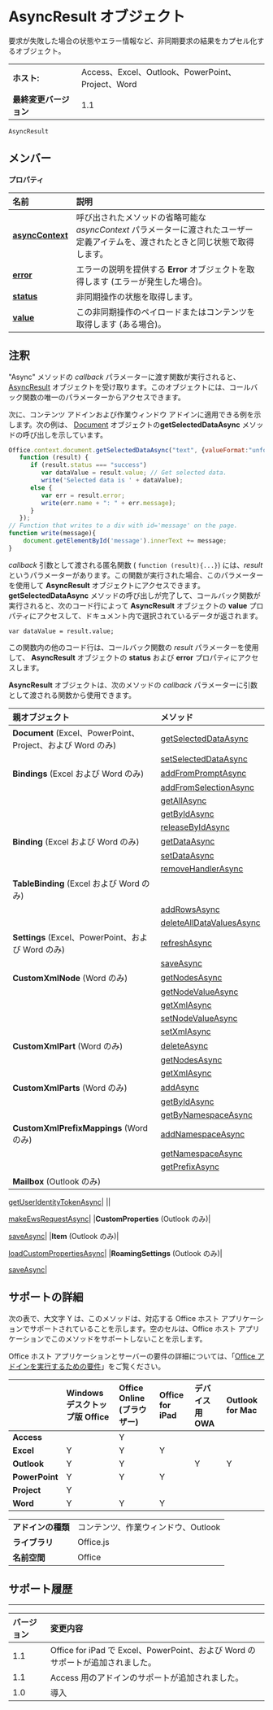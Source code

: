 
# <a name="asyncresult-object"></a>AsyncResult オブジェクト
要求が失敗した場合の状態やエラー情報など、非同期要求の結果をカプセル化するオブジェクト。

|||
|:-----|:-----|
|**ホスト:**|Access、Excel、Outlook、PowerPoint、Project、Word|
|**最終変更バージョン**|1.1|

```
AsyncResult
```


## <a name="members"></a>メンバー


**プロパティ**


|**名前**|**説明**|
|:-----|:-----|
|**[asyncContext](../../reference/shared/asyncresult.asynccontext.md)**|呼び出されたメソッドの省略可能な _asyncContext_ パラメーターに渡されたユーザー定義アイテムを、渡されたときと同じ状態で取得します。|
|**[error](../../reference/shared/asyncresult.error.md)**|エラーの説明を提供する **Error** オブジェクトを取得します (エラーが発生した場合)。|
|**[status](../../reference/shared/asyncresult.status.md)**|非同期操作の状態を取得します。|
|**[value](../../reference/shared/asyncresult.value.md)**|この非同期操作のペイロードまたはコンテンツを取得します (ある場合)。|

## <a name="remarks"></a>注釈

"Async" メソッドの _callback_ パラメーターに渡す関数が実行されると、[AsyncResult](../../reference/shared/asyncresult.md) オブジェクトを受け取ります。このオブジェクトには、コールバック関数の唯一のパラメーターからアクセスできます。

次に、コンテンツ アドインおよび作業ウィンドウ アドインに適用できる例を示します。次の例は、 [Document](../../reference/shared/document.getselecteddataasync.md) オブジェクトの**getSelectedDataAsync** メソッドの呼び出しを示しています。




```js
Office.context.document.getSelectedDataAsync("text", {valueFormat:"unformatted", filterType:"all"}, 
   function (result) {
      if (result.status === "success")      
         var dataValue = result.value; // Get selected data.
         write('Selected data is ' + dataValue);
      else {            
         var err = result.error; 
         write(err.name + ": " + err.message);
      }
   });
// Function that writes to a div with id='message' on the page.
function write(message){
    document.getElementById('message').innerText += message; 
}

```

_callback_ 引数として渡される匿名関数 ( `function (result){...}`) には、_result_ というパラメーターがあります。この関数が実行された場合、このパラメーターを使用して **AsyncResult** オブジェクトにアクセスできます。**getSelectedDataAsync** メソッドの呼び出しが完了して、コールバック関数が実行されると、次のコード行によって **AsyncResult** オブジェクトの **value** プロパティにアクセスして、ドキュメント内で選択されているデータが返されます。

 `var dataValue = result.value;`

この関数内の他のコード行は、コールバック関数の  _result_ パラメーターを使用して、 **AsyncResult** オブジェクトの **status** および **error** プロパティにアクセスします。

**AsyncResult** オブジェクトは、次のメソッドの _callback_ パラメーターに引数として渡される関数から使用できます。



|**親オブジェクト**|**メソッド**|
|:-----|:-----|
|**Document** (Excel、PowerPoint、Project、および Word のみ)|[getSelectedDataAsync](../../reference/shared/document.getselecteddataasync.md)|
||[setSelectedDataAsync](../../reference/shared/document.setselecteddataasync.md)|
|**Bindings** (Excel および Word のみ)|[addFromPromptAsync](../../reference/shared/bindings.addfrompromptasync.md)|
||[addFromSelectionAsync](../../reference/shared/bindings.addfromselectionasync.md)|
||[getAllAsync](../../reference/shared/bindings.getallasync.md)|
||[getByIdAsync](../../reference/shared/bindings.getbyidasync.md)|
||[releaseByIdAsync](../../reference/shared/bindings.releasebyidasync.md)|
|**Binding** (Excel および Word のみ)|[getDataAsync](../../reference/shared/binding.getdataasync.md)|
||[setDataAsync](../../reference/shared/binding.setdataasync.md)|
||[removeHandlerAsync](../../reference/shared/binding.removehandlerasync.md)|
|**TableBinding** (Excel および Word のみ)||
||[addRowsAsync](../../reference/shared/binding.tablebinding.addrowsasync.md)|
||[deleteAllDataValuesAsync](../../reference/shared/binding.tablebinding.deletealldatavaluesasync.md)|
|**Settings** (Excel、PowerPoint、および Word のみ)|[refreshAsync](../../reference/shared/settings.refreshasync.md)|
||[saveAsync](../../reference/shared/settings.saveasync.md)|
|**CustomXmlNode** (Word のみ)|[getNodesAsync](../../reference/shared/customxmlnode.getnodesasync.md)|
||[getNodeValueAsync](../../reference/shared/customxmlnode.getnodevalueasync.md)|
||[getXmlAsync](../../reference/shared/customxmlnode.getxmlasync.md)|
||[setNodeValueAsync](../../reference/shared/customxmlnode.setnodevalueasync.md)|
||[setXmlAsync](../../reference/shared/customxmlnode.setxmlasync.md)|
|**CustomXmlPart** (Word のみ)|[deleteAsync](../../reference/shared/customxmlpart.deleteasync.md)|
||[getNodesAsync](../../reference/shared/customxmlpart.getnodesasync.md)|
||[getXmlAsync](../../reference/shared/customxmlpart.getxmlasync.md)|
|**CustomXmlParts** (Word のみ)|[addAsync](../../reference/shared/customxmlparts.addasync.md)|
||[getByIdAsync](../../reference/shared/customxmlparts.getbyidasync.md)|
||[getByNamespaceAsync](../../reference/shared/customxmlparts.getbynamespaceasync.md)|
|**CustomXmlPrefixMappings** (Word のみ)|[addNamespaceAsync](../../reference/shared/customxmlprefixmappings.addnamespaceasync.md)|
||[getNamespaceAsync](../../reference/shared/customxmlprefixmappings.getnamespaceasync.md)|
||[getPrefixAsync](../../reference/shared/customxmlprefixmappings.getprefixasync.md)|
|**Mailbox** (Outlook のみ)|
  [getUserIdentityTokenAsync](http://msdn.microsoft.com/library/c658518b-6867-41a0-99cf-810303e4c539%28Office.15%29.aspx)|
||
  [makeEwsRequestAsync](http://msdn.microsoft.com/library/2ec380e0-4a67-4146-92a6-6a39f65dc6f2%28Office.15%29.aspx)|
|**CustomProperties** (Outlook のみ)|
  [saveAsync](http://msdn.microsoft.com/library/690d5aa9-62b5-4e5c-9548-62dfdbb5fa56%28Office.15%29.aspx)|
|**Item** (Outlook のみ)|
  [loadCustomPropertiesAsync](http://msdn.microsoft.com/library/dfbec151-8ea7-4915-b723-09ea1396a261%28Office.15%29.aspx)|
|**RoamingSettings** (Outlook のみ)|
  [saveAsync](http://msdn.microsoft.com/library/a616f71c-a447-423f-a0d2-e9d6f1ac32f8%28Office.15%29.aspx)|

## <a name="support-details"></a>サポートの詳細


次の表で、大文字 Y は、このメソッドは、対応する Office ホスト アプリケーションでサポートされていることを示します。空のセルは、Office ホスト アプリケーションでこのメソッドをサポートしないことを示します。

Office ホスト アプリケーションとサーバーの要件の詳細については、「[Office アドインを実行するための要件](../../docs/overview/requirements-for-running-office-add-ins.md)」をご覧ください。



| |**Windows デスクトップ版 Office**|**Office Online (ブラウザー)**|**Office for iPad**|**デバイス用 OWA**|**Outlook for Mac**|
|:-----|:-----|:-----|:-----|:-----|:-----|
|**Access**||Y||||
|**Excel**|Y|Y|Y|||
|**Outlook**|Y|Y||Y|Y|
|**PowerPoint**|Y|Y|Y|||
|**Project**|Y|||||
|**Word**|Y|Y|Y|||

|||
|:-----|:-----|
|**アドインの種類**|コンテンツ、作業ウィンドウ、Outlook|
|**ライブラリ**|Office.js|
|**名前空間**|Office|

## <a name="support-history"></a>サポート履歴



****


|**バージョン**|**変更内容**|
|:-----|:-----|
|1.1|Office for iPad で Excel、PowerPoint、および Word のサポートが追加されました。|
|1.1|Access 用のアドインのサポートが追加されました。|
|1.0|導入|
